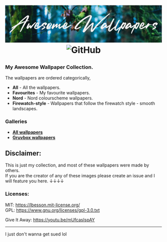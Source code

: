 
<h1>
<p align="center">
  <img alt="GitHub" src="https://raw.githubusercontent.com/ItsTerm1n4l/Wallpapers/main/assets/github_badge.jpg">
  <img alt="GitHub" src="https://img.shields.io/github/directory-file-count/ItsTerm1n4l/Wallpapers/All?style=for-the-badge&label=Wallpapers&color=3E68D7&labelColor=151724">
</p>
</h1>


### My Awesome Wallpaper Collection.        

The wallpapers are ordered categorically,  
- **All** - All the wallpapers.  
- **Favourites** - My favourite wallpapers.  
- **Nord** - Nord colourscheme wallpapers.  
- **Firewatch-style** - Wallpapers that follow the firewatch style - smooth landscapes.    

### Galleries
- **[All wallpapers](pages/All.md)**
- **[Gruvbox wallpapers](pages/Gruvbox.md)**

## **Disclaimer:**  

This is just my collection, and most of these wallpapers were made by others.  
If you are the creator of any of these images please create an issue and I will feature you here. ↓↓↓↓  
### **Licenses:**  

MIT: https://lbesson.mit-license.org/  
GPL: https://www.gnu.org/licenses/gpl-3.0.txt  

Give It Away: <https://youtu.be/mUfcasIspAY>   
___
I just don't wanna get sued lol  
